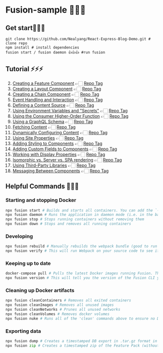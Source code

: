 # Fusion-sample 🎉🎉🎉

## Get start🥰🥰🥰
```
git clone https://github.com/Nealyang/React-Express-Blog-Demo.git # clone repo
npm install # install dependencies
fusion start / fusion daemon 👍👍👍 #run fusion
```
## Tutorial ⚡️️️️️⚡️️️️️⚡️️️️️

2. [Creating a Feature Component](https://nzme.arcpublishing.com/alc/fusion/documentation/recipes/creating-feature-component.md) 👉🏻 [Repo Tag](https://github.com/aaronj-nzme/Fusion-sample/tree/2-creating-feature-component)
3. [Creating a Layout Component](https://nzme.arcpublishing.com/alc/fusion/documentation/recipes/creating-layout-component.md) 👉🏻 [Repo Tag](https://github.com/aaronj-nzme/Fusion-sample/tree/3-creating-layout-component)
4. [Creating a Chain Component](https://nzme.arcpublishing.com/alc/fusion/documentation/recipes/creating-chain-component.md) 👉🏻 [Repo Tag](https://github.com/aaronj-nzme/Fusion-sample/tree/4-creating-chain-component)
5. [Event Handling and Interaction](https://nzme.arcpublishing.com/alc/fusion/documentation/recipes/event-handling-interaction.md) 👉🏻 [Repo Tag](https://github.com/aaronj-nzme/Fusion-sample/tree/5-event-handling-and-interaction)
6. [Defining a Content Source](https://nzme.arcpublishing.com/alc/fusion/documentation/recipes/defining-content-source.md) 👉🏻 [Repo Tag](https://github.com/aaronj-nzme/Fusion-sample/tree/6-defining-content-source)
7. [Using Environment Variables and "Secrets"](https://nzme.arcpublishing.com/alc/fusion/documentation/recipes/using-environment-secrets.md) 👉🏻 [Repo Tag](https://github.com/aaronj-nzme/Fusion-sample/tree/7-using-environment-variables)
8. [Using the Consumer Higher-Order Function](https://nzme.arcpublishing.com/alc/fusion/documentation/recipes/using-consumer-function.md) 👉🏻 [Repo Tag](https://github.com/aaronj-nzme/Fusion-sample/tree/8-using-consumer-hoc-function)
9. [Using a GraphQL Schema](https://nzme.arcpublishing.com/alc/fusion/documentation/recipes/using-graphql-schema.md) 👉🏻 [Repo Tag](https://github.com/aaronj-nzme/Fusion-sample/tree/9-using-GraphQL-shcema)
10. [Fetching Content](https://nzme.arcpublishing.com/alc/fusion/documentation/recipes/fetching-content.md) 👉🏻 [Repo Tag](https://github.com/aaronj-nzme/Fusion-sample/tree/10-fetching-content)
11. [Dynamically Configuring Content](https://nzme.arcpublishing.com/alc/fusion/documentation/recipes/dynamically-configuring-content.md) 👉🏻 [Repo Tag](https://github.com/aaronj-nzme/Fusion-sample/tree/11-dynamically-configuring-content)
12. [Using Site Properties](https://nzme.arcpublishing.com/alc/fusion/documentation/recipes/using-site-properties.md) 👉🏻 [Repo Tag](https://github.com/aaronj-nzme/Fusion-sample/tree/12-using-site-properties)
13. [Adding Styling to Components](https://nzme.arcpublishing.com/alc/fusion/documentation/recipes/adding-styling.md) 👉🏻 [Repo Tag](https://github.com/aaronj-nzme/Fusion-sample/tree/13-adding-styling-to-component)
14. [Adding Custom Fields to Components](https://nzme.arcpublishing.com/alc/fusion/documentation/recipes/adding-custom-fields.md) 👉🏻 [Repo Tag](https://github.com/aaronj-nzme/Fusion-sample/tree/14-adding-custom-fields)
15. [Working with Display Properties](https://nzme.arcpublishing.com/alc/fusion/documentation/recipes/working-with-display-properties.md) 👉🏻 [Repo Tag](https://github.com/aaronj-nzme/Fusion-sample/tree/15-woring-with-display-properties)
16. [Isomorphic vs. Server vs. SPA rendering](https://nzme.arcpublishing.com/alc/fusion/documentation/recipes/isomorphic-server-spa-rendering.md) 👉🏻 [Repo Tag](https://github.com/aaronj-nzme/Fusion-sample/tree/16-isomorphic-vs-server-spa)
17. [Using Third-Party Libraries](https://nzme.arcpublishing.com/alc/fusion/documentation/recipes/using-third-party-libraries.md) 👉🏻 [Repo Tag](https://github.com/aaronj-nzme/Fusion-sample/tree/17-using-third-party-libraries)
18. [Messaging Between Components](https://nzme.arcpublishing.com/alc/fusion/documentation/recipes/messaging-between-components.md) 👉🏻 [Repo Tag](https://github.com/aaronj-nzme/Fusion-sample/tree/18-messaging-between-components)

## Helpful Commands 🍻🍻🍻

### Starting and stopping Docker
```python
npx fusion start # Builds and starts all containers. You can add the `--no-admin` flag to run the command without the PageBuilder Admin
npx fusion daemon # Runs the application in daemon mode (i.e. in the background)
npx fusion stop # Stops running containers without removing them
npx fusion down # Stops and removes all running containers
```
### Developing
```python
npx fusion rebuild # Manually rebuilds the webpack bundle (good to run when code changes aren't reflected)
npx fusion verify # This will run Webpack on your source code to see if there are any errors in the build.
```
### Keeping up to date
```python
docker-compose pull # Pulls the latest Docker images running Fusion. This command gets run whenever you invoke the `start` command, but you can also run it manually
npx fusion version # This will tell you the version of the Fusion CLI you are using. This is *NOT* the same thing as the Fusion engine version you are running! For that info, go to `http://localhost/release` while running Fusion.
```
### Cleaning up Docker artifacts
```python
npx fusion cleanContainers # Removes all exited containers
npx fusion cleanImages # Removes all unused images
npx fusion cleanNetworks # Prunes all unused networks
npx fusion cleanVolumes # Removes docker volumes
npx fusion nuke # Runs all of the 'clean' commands above to ensure no Docker artifacts remain
```
### Exporting data
```python
npx fusion dump # Creates a timestamped DB export in .tar.gz format in the ./data/dumps directory. Docker must be running.
npx fusion zip # Creates a timestamped zip of the Feature Pack (without node_modules) inside the ./dist directory
```

